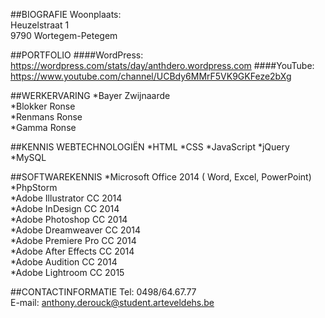 ##BIOGRAFIE
Woonplaats:  
Heuzelstraat 1  
9790 Wortegem-Petegem  

##PORTFOLIO
####WordPress:
https://wordpress.com/stats/day/anthdero.wordpress.com
####YouTube:
https://www.youtube.com/channel/UCBdy6MMrF5VK9GKFeze2bXg

##WERKERVARING
*Bayer Zwijnaarde   
*Blokker Ronse  
*Renmans Ronse  
*Gamma Ronse  

##KENNIS WEBTECHNOLOGIËN
*HTML
*CSS
*JavaScript
*jQuery
*MySQL

##SOFTWAREKENNIS
*Microsoft Office 2014 ( Word, Excel, PowerPoint)  
*PhpStorm  
*Adobe Illustrator CC 2014  
*Adobe InDesign CC 2014  
*Adobe Photoshop CC 2014  
*Adobe Dreamweaver CC 2014  
*Adobe Premiere Pro CC 2014  
*Adobe After Effects CC 2014  
*Adobe Audition CC 2014  
*Adobe Lightroom CC 2015  

##CONTACTINFORMATIE
Tel: 0498/64.67.77  
E-mail: anthony.derouck@student.arteveldehs.be  
